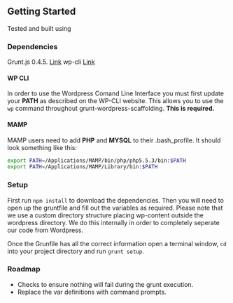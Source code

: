 ## Getting Started

Tested and built using 

### Dependencies

Grunt.js 0.4.5. [Link](http://gruntjs.com/)
wp-cli [Link](http://wp-cli.org/)

#### WP CLI 

In order to use the Wordpress Comand Line Interface you must first update your **PATH** as described on the WP-CLI website. This allows you to use the `wp` command throughout grunt-wordpress-scaffolding. **This is required.**

#### MAMP

MAMP users need to add **PHP** and **MYSQL** to their .bash_profile. It should look something like this:

```bash
export PATH=/Applications/MAMP/bin/php/php5.5.3/bin:$PATH
export PATH=/Applications/MAMP/Library/bin:$PATH
```

### Setup

First run `npm install` to download the dependencies. Then you will need to open up the gruntfile and fill out the variables as required. Please note that we use a custom directory structure placing wp-content outside the wordpress directory. We do this internally in order to completely seperate our code from Wordpress.

Once the Grunfile has all the correct information open a terminal window, `cd` into your project directory and run `grunt setup`.

### Roadmap

* Checks to ensure nothing will fail during the grunt execution.
* Replace the var definitions with command prompts.
